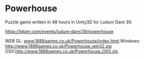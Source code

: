 # Powerhouse
Puzzle game written in 48 hours in Unity3D for Ludum Dare 39.

https://ldjam.com/events/ludum-dare/39/powerhouse

WEB GL: www.1888games.co.uk/Powerhouse/index.html
Windows: http://www.1888games.co.uk/Powerhouse_win32.zip
OSX:http://www.1888games.co.uk/Powerhouse_OXS.zip


